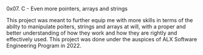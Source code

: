 0x07. C - Even more pointers, arrays and strings

This project was meant to further equip me with more skills in terms of the abilty to manipulate poiters, strings and arrays at will, with a proper and better understanding of how they work and how they are rightly and effectively used. This project was done under the auspices of ALX Software Engineering Program in 2022.

